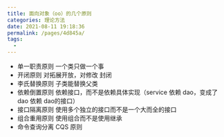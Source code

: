 ```yaml
---
title: 面向对象（oo）的几个原则
categories: 理论方法
date: 2021-08-11 19:18:36
permalink: /pages/4d845a/
tags: 
  - 
---
```


- 单一职责原则 一个类只做一个事
- 开闭原则 对拓展开放，对修改 封闭
- 李氏替换原则 子类能替换父类
- 依赖倒置原则 依赖接口，而不是依赖具体实现（service 依赖 dao，变成了dao 依赖 dao的接口）
- 接口隔离原则 使用多个独立的接口而不是一个大而全的接口
- 组合重用原则 使用组合而不是使用继承
- 命令查询分离 CQS 原则